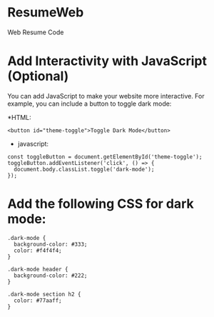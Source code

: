 # ResumeWeb
Web Resume Code


# Add Interactivity with JavaScript (Optional)
You can add JavaScript to make your website more interactive. For example, you can include a button to toggle dark mode:

*HTML:
```
<button id="theme-toggle">Toggle Dark Mode</button>
```
* javascript:
``` 
const toggleButton = document.getElementById('theme-toggle');
toggleButton.addEventListener('click', () => {
  document.body.classList.toggle('dark-mode');
});
```
# Add the following CSS for dark mode:
```
.dark-mode {
  background-color: #333;
  color: #f4f4f4;
}

.dark-mode header {
  background-color: #222;
}

.dark-mode section h2 {
  color: #77aaff;
}
```
